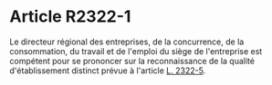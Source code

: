 # Article R2322-1

Le directeur régional des entreprises, de la concurrence, de la consommation, du travail et de l'emploi du siège de l'entreprise est compétent pour se prononcer sur la reconnaissance de la qualité d'établissement distinct prévue à l'article [L. 2322-5][1].

 [1]: /affichCodeArticle.do?cidTexte=LEGITEXT000006072050&idArticle=LEGIARTI000006901928&dateTexte=&categorieLien=cid